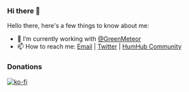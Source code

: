 ### Hi there 👋

<!--
**ArchBlood/ArchBlood** is a ✨ _special_ ✨ repository because its `README.md` (this file) appears on your GitHub profile.
-->

Hello there, here's a few things to know about me:

- 🔭 I’m currently working with [@GreenMeteor](https://github.com/GreenMeteor)
- 📫 How to reach me: [Email](mailto:kodo@greenmeteor.net) | [Twitter](https://twitter.com/realGreenMeteor) | [HumHub Community](https://community.humhub.com/u/ArchBlood)

### Donations
[![ko-fi](https://www.ko-fi.com/img/githubbutton_sm.svg)](https://ko-fi.com/A0A412O3P)
